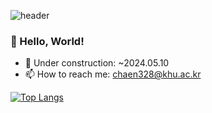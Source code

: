 ![header](https://capsule-render.vercel.app/api?type=slice&color=12345b,100:8398ca&height=200&text=Check,%20Chaekeun🦆&animation=twinkling&fontColor=2c333e&fontAlign=70&rotate=13&fontAlignY=35&fontSize=50)


### 🌱 Hello, World!
- 🚧 Under construction: ~2024.05.10
- 📫 How to reach me: chaen328@khu.ac.kr


[![Top Langs](https://github-readme-stats.vercel.app/api/top-langs/?username=chaekeun&layout=compact)](https://github.com/chaekeun/github-readme-stats)

<!--
**chaekeun/chaekeun** is a ✨ _special_ ✨ repository because its `README.md` (this file) appears on your GitHub profile.

Here are some ideas to get you started:

- 🔭 I’m currently working on ...
- 🌱 I’m currently learning ...
- 👯 I’m looking to collaborate on ...
- 🤔 I’m looking for help with ...
- 💬 Ask me about ...
- 📫 How to reach me: ...
- 😄 Pronouns: ...
- ⚡ Fun fact: ...
-->
